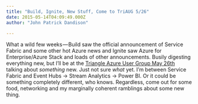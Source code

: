 ```yaml
---
title: "Build, Ignite, New Stuff, Come to TriAUG 5/26"
date: 2015-05-14T04:09:49.000Z
author: "John Patrick Dandison"

---
```


What a wild few weeks — Build saw the official announcement of Service Fabric and some other hot Azure news and Ignite saw Azure for Enterprise/Azure Stack and loads of other announcements. Busily digesting everything new, but I’ll be at the [Triangle Azure User Group May 26th](http://www.meetup.com/Triangle-Azure-User-Group-TriAUG/events/222519224/?a=socialmedia) talking about *something* new. Just not sure _what_ yet. I’m between Service Fabric and Event Hubs → Stream Analytics → Power BI. Or it could be something completely different, who knows. Regardless, come out for some food, networking and my marginally coherent ramblings about some new thing.
